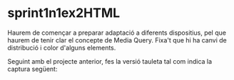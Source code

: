 # sprint1n1ex2HTML
Haurem de començar a preparar adaptació a diferents dispositius, pel que haurem de tenir clar el concepte de Media Query. Fixa't que hi ha canvi de distribució i color d'alguns elements.

Seguint amb el projecte anterior, fes la versió tauleta tal com indica la captura següent:
